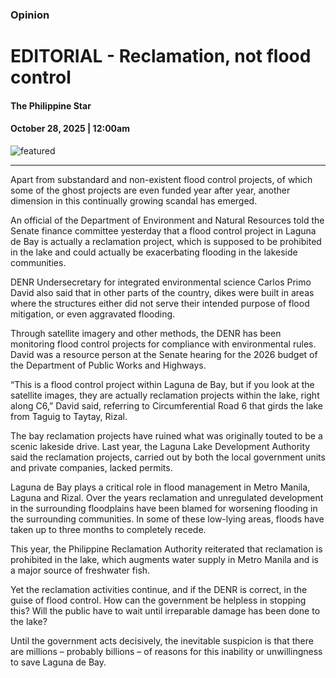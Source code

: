 ### Opinion

# EDITORIAL - Reclamation, not flood control

#### The Philippine Star

#### October 28, 2025 | 12:00am

![featured](https://media.philstar.com/photos/2023/05/30/editorialdefault-2_2023-05-30_13-52-21.jpg)

---

Apart from substandard and non-existent flood control projects, of which some of the ghost projects are even funded year after year, another dimension in this continually growing scandal has emerged.

An official of the Department of Environment and Natural Resources told the Senate finance committee yesterday that a flood control project in Laguna de Bay is actually a reclamation project, which is supposed to be prohibited in the lake and could actually be exacerbating flooding in the lakeside communities.

DENR Undersecretary for integrated environmental science Carlos Primo David also said that in other parts of the country, dikes were built in areas where the structures either did not serve their intended purpose of flood mitigation, or even aggravated flooding.

Through satellite imagery and other methods, the DENR has been monitoring flood control projects for compliance with environmental rules. David was a resource person at the Senate hearing for the 2026 budget of the Department of Public Works and Highways.

“This is a flood control project within Laguna de Bay, but if you look at the satellite images, they are actually reclamation projects within the lake, right along C6,” David said, referring to Circumferential Road 6 that girds the lake from Taguig to Taytay, Rizal.

The bay reclamation projects have ruined what was originally touted to be a scenic lakeside drive. Last year, the Laguna Lake Development Authority said the reclamation projects, carried out by both the local government units and private companies, lacked permits.

Laguna de Bay plays a critical role in flood management in Metro Manila, Laguna and Rizal. Over the years reclamation and unregulated development in the surrounding floodplains have been blamed for worsening flooding in the surrounding communities. In some of these low-lying areas, floods have taken up to three months to completely recede.

This year, the Philippine Reclamation Authority reiterated that reclamation is prohibited in the lake, which augments water supply in Metro Manila and is a major source of freshwater fish.

Yet the reclamation activities continue, and if the DENR is correct, in the guise of flood control. How can the government be helpless in stopping this? Will the public have to wait until irreparable damage has been done to the lake?

Until the government acts decisively, the inevitable suspicion is that there are millions – probably billions – of reasons for this inability or unwillingness to save Laguna de Bay.